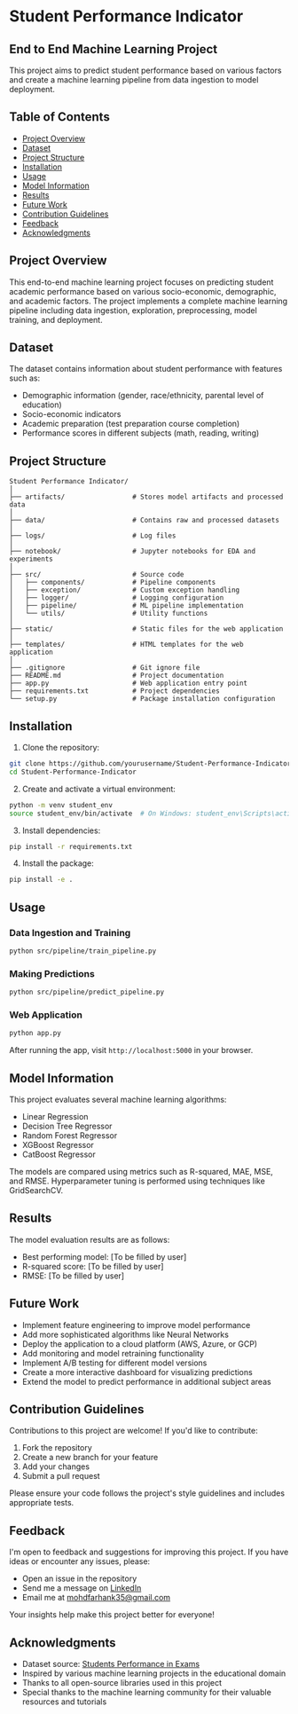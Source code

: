 # Student Performance Indicator
## End to End Machine Learning Project

This project aims to predict student performance based on various factors and create a machine learning pipeline from data ingestion to model deployment.

## Table of Contents
- [Project Overview](#project-overview)
- [Dataset](#dataset)
- [Project Structure](#project-structure)
- [Installation](#installation)
- [Usage](#usage)
- [Model Information](#model-information)
- [Results](#results)
- [Future Work](#future-work)
- [Contribution Guidelines](#contribution-guidelines)
- [Feedback](#feedback)
- [Acknowledgments](#acknowledgments)

## Project Overview

This end-to-end machine learning project focuses on predicting student academic performance based on various socio-economic, demographic, and academic factors. The project implements a complete machine learning pipeline including data ingestion, exploration, preprocessing, model training, and deployment.

## Dataset

The dataset contains information about student performance with features such as:
- Demographic information (gender, race/ethnicity, parental level of education)
- Socio-economic indicators
- Academic preparation (test preparation course completion)
- Performance scores in different subjects (math, reading, writing)

## Project Structure

```
Student Performance Indicator/
│
├── artifacts/                 # Stores model artifacts and processed data
│
├── data/                      # Contains raw and processed datasets
│   
├── logs/                      # Log files
│
├── notebook/                  # Jupyter notebooks for EDA and experiments
│
├── src/                       # Source code
│   ├── components/            # Pipeline components
│   ├── exception/             # Custom exception handling
│   ├── logger/                # Logging configuration
│   ├── pipeline/              # ML pipeline implementation
│   └── utils/                 # Utility functions
│
├── static/                    # Static files for the web application
│
├── templates/                 # HTML templates for the web application
│
├── .gitignore                 # Git ignore file
├── README.md                  # Project documentation
├── app.py                     # Web application entry point
├── requirements.txt           # Project dependencies
└── setup.py                   # Package installation configuration
```

## Installation

1. Clone the repository:
```bash
git clone https://github.com/yourusername/Student-Performance-Indicator.git
cd Student-Performance-Indicator
```

2. Create and activate a virtual environment:
```bash
python -m venv student_env
source student_env/bin/activate  # On Windows: student_env\Scripts\activate
```

3. Install dependencies:
```bash
pip install -r requirements.txt
```

4. Install the package:
```bash
pip install -e .
```

## Usage

### Data Ingestion and Training
```bash
python src/pipeline/train_pipeline.py
```

### Making Predictions
```bash
python src/pipeline/predict_pipeline.py
```

### Web Application
```bash
python app.py
```
After running the app, visit `http://localhost:5000` in your browser.

## Model Information

This project evaluates several machine learning algorithms:
- Linear Regression
- Decision Tree Regressor
- Random Forest Regressor
- XGBoost Regressor
- CatBoost Regressor

The models are compared using metrics such as R-squared, MAE, MSE, and RMSE. Hyperparameter tuning is performed using techniques like GridSearchCV.

## Results

The model evaluation results are as follows:
- Best performing model: [To be filled by user]
- R-squared score: [To be filled by user]
- RMSE: [To be filled by user]

## Future Work

- Implement feature engineering to improve model performance
- Add more sophisticated algorithms like Neural Networks
- Deploy the application to a cloud platform (AWS, Azure, or GCP)
- Add monitoring and model retraining functionality
- Implement A/B testing for different model versions
- Create a more interactive dashboard for visualizing predictions
- Extend the model to predict performance in additional subject areas

## Contribution Guidelines

Contributions to this project are welcome! If you'd like to contribute:

1. Fork the repository
2. Create a new branch for your feature
3. Add your changes
4. Submit a pull request

Please ensure your code follows the project's style guidelines and includes appropriate tests.

## Feedback

I'm open to feedback and suggestions for improving this project. If you have ideas or encounter any issues, please:
- Open an issue in the repository
- Send me a message on [LinkedIn](https://www.linkedin.com/in/mohd-farhankhan/)
- Email me at mohdfarhank35@gmail.com

Your insights help make this project better for everyone!

## Acknowledgments

- Dataset source: [Students Performance in Exams](https://www.kaggle.com/datasets/spscientist/students-performance-in-exams)
- Inspired by various machine learning projects in the educational domain
- Thanks to all open-source libraries used in this project
- Special thanks to the machine learning community for their valuable resources and tutorials
